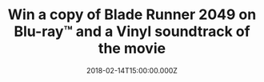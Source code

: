 ---
campaign-uuid: "c-b3bcbdbf-13ee-4cd7-8dd5-6a078e4cadb8"
type: "Competition"
category: "Entertainment"
date: "2018-02-14T15:00:00.000Z"
end-date: "2018-02-20T23:59:00.000Z"
disable-form: false
is_promoted: false
has_entry_page: true
title: "Win a copy of Blade Runner 2049 on Blu-ray™ and a Vinyl soundtrack of the\
  \ movie"
competition-description: "Calling all Ryan Gosling and Ana de Armas lovers. To celebrate\
  \ the Blu-ray™ release of the 8 BAFTA nominations and Academy Award®-nominated director\
  \ Denis Villeneuve, Blade Runner 2049 — we’ve got in our hands the official Blu-ray™\
  and a fantastic Vinyl soundtrack of the movie for one lucky NME reader to win. Featuring\
  \ exclusive bonus content such as behind-the-scenes action, prologues…and many more!\r\
  \n\r\n<br/>Sounds good? You know what to do…"
hero-header: "Win a copy of Blade Runner 2049 on Blu-ray™ and a Vinyl soundtrack of\
  \ the movie"
terms-confirmation: "N/A"
banner-img: "https://assets.expresslyapp.com/asset-0ddce3ab-71bf-45c9-a846-c6ed7044719a.jpg"
logo-left-href: "http://nme.com/"
logo-left-image: "https://assets.expresslyapp.com/asset-48ee95da-bf48-42e4-b66e-d645d249e958.jpg"
logo-left-title: "NME"
bg-image-hero: "https://assets.expresslyapp.com/asset-9615bd41-65a5-4085-af32-dcc2b6e49e92.jpg"
bg-image-first: "https://assets.expresslyapp.com/asset-d6a903ca-487c-407d-819f-0ae36d80a7a7.jpg"
bg-image-second: "https://assets.expresslyapp.com/asset-605b9df5-eb9e-4fd8-bf1a-d687184b7645.jpg"
bg-image-third: "https://assets.expresslyapp.com/asset-ababb656-e43d-4f2f-bbe5-4c9f686e6861.jpg"
section1-content: "<p>To celebrate the Blu-ray™ release of Blade Runner 2049, we've\
  \ managed to get our hands on the official Blu-ray™ and a fantastic Vinyl soundtrack\
  \ of the movie for one lucky NME reader to win.</p>\r\n <p>Starring Ryan Gosling\
  \ (La La Land), Harrison Ford (Star Wars Films), and Ana de Armas (War Dogs), this\
  \ new movie unearths a long-buried secret that has the potential to plunge what’\
  s left of society into chaos. </p>"
section2-content: "<p>The sensational Blu-ray™ is packed with full of exclusive bonus\
  \ content including in-depth behind the scenes of the cast and crew including director\
  \ Denis Villeneuve, executive producer Ridley Scott, Harrison Ford and Ryan Gosling\
  \ and three original shorts from directors Shinichiro Watanabe and Luke Scott.</p>\
  \ \r\n<p>This Blade Runner 2049 Blu-ray™ release from Sony Pictures Home Entertainment\
  \ is the best plan for your weekend!</p>"
section3-content: "<p>Enter your details below for a chance to win this Science-Fiction\
  \ Epic movie on Blu-ray™ and a fantastic Vinyl sountrack of the movie.</p>\r\n <p>Good\
  \ luck!</p>"
entry-title: "Win a copy of Blade Runner 2049 on Blu-ray™ and a Vinyl soundtrack of\
  \ the movie"
entry-content: "<p>The Blade Runner 2049 Blu-ray™ release is loaded with additional\
  \ exclusive bonus content for you to get stuck into. <p><p>Enter the draw to win\
  \ by completing the form below before 11.59pm on 20/02/2018.<p>"
has-winner: true
winner-title: "CONGRATULATIONS to Michael-john Hannigan who won a fantastic copy of\
  \ Blade Runner 2049 on Blu-ray™ and the Vinyl of the movie!"
winner-banner: "https://assets.expresslyapp.com/asset-37197fcc-1352-4f0b-839e-69a89dc8b85b.jpg"
prize-description: "Win a copy of Blade Runner 2049 on Blu-ray™ and a Vinyl soundtrack\
  \ of the movie"
---